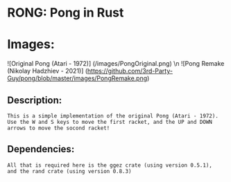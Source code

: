 # RONG: Pong in Rust

# Images:
![Original Pong (Atari - 1972)] (/images/PongOriginal.png) \n
![Pong Remake (Nikolay Hadzhiev - 2021)] (https://github.com/3rd-Party-Guy/pong/blob/master/images/PongRemake.png)

## Description:

    This is a simple implementation of the original Pong (Atari - 1972).
    Use the W and S keys to move the first racket, and the UP and DOWN arrows to move the socond racket!

## Dependencies:
    All that is required here is the ggez crate (using version 0.5.1),
    and the rand crate (using version 0.8.3)
